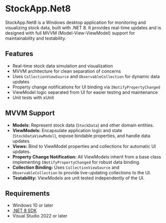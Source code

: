 # StockApp.Net8

StockApp.Net8 is a Windows desktop application for monitoring and visualizing stock data, built with .NET 8. It provides real-time updates and is designed with full MVVM (Model-View-ViewModel) support for maintainability and testability.

## Features

- Real-time stock data simulation and visualization
- MVVM architecture for clean separation of concerns
- Uses `CollectionViewSource` and `ObservableCollection` for dynamic data updates
- Property change notifications for UI binding via `INotifyPropertyChanged`
- ViewModel logic separated from UI for easier testing and maintenance
- Unit tests with xUnit

## MVVM Support

- **Models:** Represent stock data (`StockData`) and other domain entities.
- **ViewModels:** Encapsulate application logic and state (`StockDataViewModel`), expose bindable properties, and handle data updates.
- **Views:** Bind to ViewModel properties and collections for automatic UI updates.
- **Property Change Notification:** All ViewModels inherit from a base class implementing `INotifyPropertyChanged` for robust data binding.
- **Collection Binding:** Uses `CollectionViewSource` and `ObservableCollection` to provide live-updating collections to the UI.
- **Testability:** ViewModels are unit tested independently of the UI.

## Requirements

- Windows 10 or later
- [.NET 8 SDK](https://dotnet.microsoft.com/download/dotnet/8.0)
- Visual Studio 2022 or later
